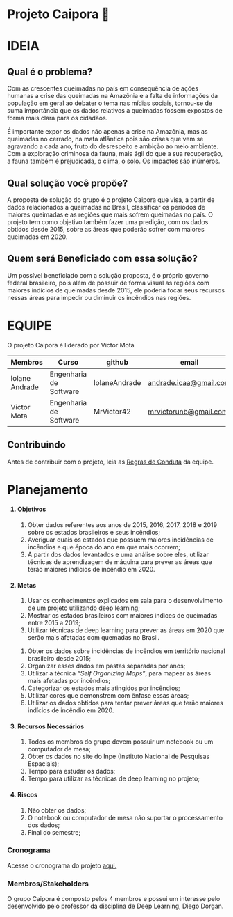 # Projeto Caipora :deciduous_tree:


# IDEIA

## Qual é o problema?

Com as crescentes queimadas no país em consequência de ações humanas a crise das queimadas na Amazônia e a falta de informações da população em geral ao debater o tema nas mídias sociais, tornou-se de suma importância que os dados relativos a queimadas fossem expostos de forma mais clara para os cidadãos. 

É importante expor os dados não apenas a crise na Amazônia, mas as queimadas no cerrado, na mata atlântica pois são crises que vem se agravando a cada ano, fruto do desrespeito e ambição ao meio ambiente. Com a exploração criminosa da fauna, mais ágil do que a sua recuperação, a fauna também é prejudicada, o clima, o solo. Os impactos são inúmeros.


## Qual solução você propõe? 
A proposta de solução do grupo é o projeto Caipora que visa, a partir de dados relacionados a queimadas no Brasil, classificar os períodos de maiores queimadas e as regiões que mais sofrem queimadas no país. O projeto tem como objetivo também fazer uma predição, com os dados obtidos desde 2015, sobre as áreas que poderão sofrer com maiores queimadas em 2020.


## Quem será Beneficiado com essa solução?

Um possível beneficiado com a solução proposta, é o próprio governo federal brasileiro, pois além de possuir de forma visual as regiões com maiores indícios de queimadas desde 2015, ele poderia focar seus recursos nessas áreas para impedir ou diminuir os incêndios nas regiões.

# EQUIPE

O projeto Caipora é liderado por Victor Mota


| Membros        | Curso                  | github        | email                  |
|----------------|------------------------|---------------|------------------------|
| Iolane Andrade | Engenharia de Software | IolaneAndrade | andrade.icaa@gmail.com |
| Victor Mota    | Engenharia de Software | MrVictor42    | mrvictorunb@gmail.com  |

## Contribuindo

Antes de contribuir com o projeto, leia as [Regras de Conduta](https://github.com/deeplearningunb/caipora/blob/development/.github/CONTRIBUTING.md) da equipe.

# Planejamento

<ol>
    <h4> <li>  <b> Objetivos </b> </li> </h4>
    <ol> 
        <li> 
            Obter dados referentes aos anos de 2015, 2016, 2017, 2018 e 2019 sobre os estados brasileiros e seus incêndios; 
        </li>
        <li> 
            Averiguar quais os estados que possuem maiores incidências de incêndios e que época do ano em que mais ocorrem;
        </li>
        <li> 
            A partir dos dados levantados e uma análise sobre eles, utilizar técnicas de aprendizagem de máquina para prever as áreas que terão maiores indícios de incêndio em 2020.
        </li>
    </ol>
    <h4> <li> <b> Metas </b> </li> </h4>
    <ol>
        <li>
            Usar os conhecimentos explicados em sala para o desenvolvimento de um projeto utilizando deep learning; 
        </li>
        <li>
            Mostrar os estados brasileiros com maiores indices de queimadas entre 2015 a 2019; 
        </li>
        <li>
            Utilizar técnicas de deep learning para prever as áreas em 2020 que serão mais afetadas com quemadas no Brasil.
        </li>
    </ol>
    <ol>
        <li>
            Obter os dados sobre incidências de incêndios em território nacional brasileiro desde 2015;
        </li>
        <li>
            Organizar esses dados em pastas separadas por anos;
        </li>
        <li>
            Utilizar a técnica <i>“Self Organizing Maps”</i>, para mapear as áreas mais afetadas por incêndios;
        </li>
        <li>
            Categorizar os estados mais atingidos por incêndios;
        </li>
        <li>
            Utilizar cores que demonstrem com ênfase essas áreas;
        </li>
        <li>
            Utilizar os dados obtidos para tentar prever áreas que terão maiores indícios de incêndio em 2020.
        </li>
    </ol>
    <h4> <li> <b> Recursos Necessários </b> </li> </h4>
    <ol>
        <li>
            Todos os membros do grupo devem possuir um notebook ou um computador de mesa;
        </li>
        <li>
            Obter os dados no site do Inpe (Instituto Nacional de Pesquisas Espaciais);
        </li>
        <li> 
            Tempo para estudar os dados;
        </li>
        <li>
            Tempo para utilizar as técnicas de deep learning no projeto;
        </li>
    </ol>
    <h4> <li> Riscos </li></h4>
    <ol> 
        <li> 
            Não obter os dados;
        </li>
        <li> 
            O notebook ou computador de mesa não suportar o processamento dos dados;
        </li>
        <li> 
            Final do semestre;
        </li>
    </ol>
</ol>

### Cronograma

Acesse o cronograma do projeto [aqui.](https://github.com/deeplearningunb/caipora/blob/development/docs/Cronograma.md)

### Membros/Stakeholders

O grupo Caipora é composto pelos 4 membros e possui um interesse pelo desenvolvido pelo professor da disciplina de Deep Learning, Diego Dorgan.

